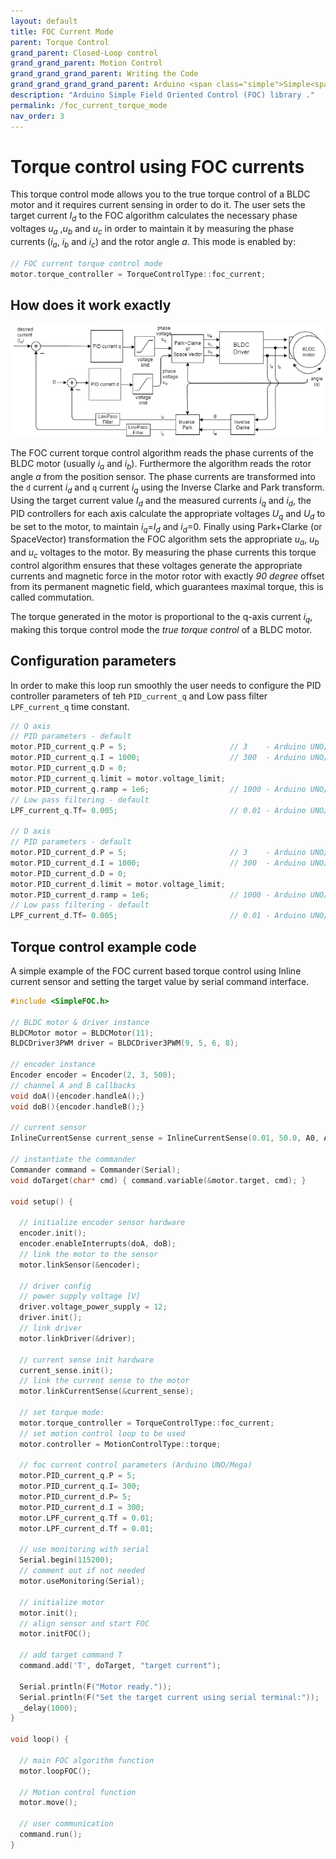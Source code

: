 ```yaml
---
layout: default
title: FOC Current Mode
parent: Torque Control
grand_parent: Closed-Loop control
grand_grand_parent: Motion Control
grand_grand_grand_parent: Writing the Code
grand_grand_grand_grand_parent: Arduino <span class="simple">Simple<span class="foc">FOC</span>library</span>
description: "Arduino Simple Field Oriented Control (FOC) library ."
permalink: /foc_current_torque_mode
nav_order: 3 
---
```


# Torque control using FOC currents 
This torque control mode allows you to the true torque control of a BLDC motor and it requires current sensing in order to do it. The user sets the target current <i>I<sub>d</sub></i> to the FOC algorithm calculates the necessary phase voltages <i>u<sub>a</sub></i> ,<i>u<sub>b</sub></i> and <i>u<sub>c</sub></i> in order to maintain it by measuring the phase currents (<i>i<sub>a</sub></i>, <i>i<sub>b</sub></i> and <i>i<sub>c</sub></i>) and the rotor angle <i>a</i>. This mode is enabled by:
```cpp
// FOC current torque control mode
motor.torque_controller = TorqueControlType::foc_current;
```

## How does it work exactly
 <a name="foc_image"></a><img src="extras/Images/foc_current_mode.png">


The FOC current torque control algorithm reads the phase currents of the BLDC motor (usually <i>i<sub>a</sub></i> and <i>i<sub>b</sub></i>). Furthermore the algorithm reads the rotor angle <i>a</i> from the position sensor. The phase currents are transformed into the `d` current <i>i<sub>d</sub></i> and `q` current <i>i<sub>q</sub></i> using the Inverse Clarke and Park transform. Using the target current value <i>I<sub>d</sub></i> and the measured currents <i>i<sub>q</sub></i> and <i>i<sub>d</sub></i>, the PID controllers for each axis calculate the appropriate voltages <i>U<sub>q</sub></i> and <i>U<sub>d</sub></i> to be set to the motor, to maintain <i>i<sub>q</sub></i>=<i>I<sub>d</sub></i> and <i>i<sub>d</sub></i>=0. Finally using Park+Clarke (or SpaceVector) transformation the FOC algorithm sets the appropriate <i>u<sub>a</sub></i>, <i>u<sub>b</sub></i> and <i>u<sub>c</sub></i> voltages to the motor. By measuring the phase currents this torque control algorithm ensures that these voltages generate the appropriate currents and magnetic force in the motor rotor with exactly <i>90 degree</i> offset from its permanent magnetic field, which guarantees maximal torque, this is called commutation.

The torque generated in the motor is proportional to the q-axis current <i>i<sub>q</sub></i>, making this torque control mode the *true torque control* of a BLDC motor.  

## Configuration parameters
In order to make this loop run smoothly the user needs to configure the PID controller parameters of teh `PID_current_q` and Low pass filter `LPF_current_q` time constant.
```cpp
// Q axis
// PID parameters - default 
motor.PID_current_q.P = 5;                       // 3    - Arduino UNO/MEGA
motor.PID_current_q.I = 1000;                    // 300  - Arduino UNO/MEGA
motor.PID_current_q.D = 0;
motor.PID_current_q.limit = motor.voltage_limit; 
motor.PID_current_q.ramp = 1e6;                  // 1000 - Arduino UNO/MEGA
// Low pass filtering - default 
LPF_current_q.Tf= 0.005;                         // 0.01 - Arduino UNO/MEGA

// D axis
// PID parameters - default 
motor.PID_current_d.P = 5;                       // 3    - Arduino UNO/MEGA
motor.PID_current_d.I = 1000;                    // 300  - Arduino UNO/MEGA
motor.PID_current_d.D = 0;
motor.PID_current_d.limit = motor.voltage_limit; 
motor.PID_current_d.ramp = 1e6;                  // 1000 - Arduino UNO/MEGA
// Low pass filtering - default 
LPF_current_d.Tf= 0.005;                         // 0.01 - Arduino UNO/MEGA
```


## Torque control example code

A simple example of the FOC current based torque control using Inline current sensor and setting the target value by serial command interface. 

```cpp
#include <SimpleFOC.h>

// BLDC motor & driver instance
BLDCMotor motor = BLDCMotor(11);
BLDCDriver3PWM driver = BLDCDriver3PWM(9, 5, 6, 8);

// encoder instance
Encoder encoder = Encoder(2, 3, 500);
// channel A and B callbacks
void doA(){encoder.handleA();}
void doB(){encoder.handleB();}

// current sensor
InlineCurrentSense current_sense = InlineCurrentSense(0.01, 50.0, A0, A2);

// instantiate the commander
Commander command = Commander(Serial);
void doTarget(char* cmd) { command.variable(&motor.target, cmd); }

void setup() { 
  
  // initialize encoder sensor hardware
  encoder.init();
  encoder.enableInterrupts(doA, doB); 
  // link the motor to the sensor
  motor.linkSensor(&encoder);

  // driver config
  // power supply voltage [V]
  driver.voltage_power_supply = 12;
  driver.init();
  // link driver
  motor.linkDriver(&driver);

  // current sense init hardware
  current_sense.init();
  // link the current sense to the motor
  motor.linkCurrentSense(&current_sense);

  // set torque mode:
  motor.torque_controller = TorqueControlType::foc_current; 
  // set motion control loop to be used
  motor.controller = MotionControlType::torque;

  // foc current control parameters (Arduino UNO/Mega)
  motor.PID_current_q.P = 5;
  motor.PID_current_q.I= 300;
  motor.PID_current_d.P= 5;
  motor.PID_current_d.I = 300;
  motor.LPF_current_q.Tf = 0.01; 
  motor.LPF_current_d.Tf = 0.01; 

  // use monitoring with serial 
  Serial.begin(115200);
  // comment out if not needed
  motor.useMonitoring(Serial);

  // initialize motor
  motor.init();
  // align sensor and start FOC
  motor.initFOC();

  // add target command T
  command.add('T', doTarget, "target current");

  Serial.println(F("Motor ready."));
  Serial.println(F("Set the target current using serial terminal:"));
  _delay(1000);
}

void loop() {

  // main FOC algorithm function
  motor.loopFOC();

  // Motion control function
  motor.move();

  // user communication
  command.run();
}
```